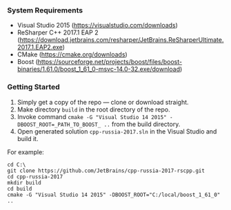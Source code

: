 ### System Requirements
- Visual Studio 2015 (https://visualstudio.com/downloads)
- ReSharper C++ 2017.1 EAP 2 (https://download.jetbrains.com/resharper/JetBrains.ReSharperUltimate.2017.1.EAP2.exe)
- CMake (https://cmake.org/downloads)
- Boost (https://sourceforge.net/projects/boost/files/boost-binaries/1.61.0/boost_1_61_0-msvc-14.0-32.exe/download)

### Getting Started
1. Simply get a copy of the repo &mdash; clone or download straight.
2. Make directory `build` in the root directory of the repo.
3. Invoke command `cmake -G "Visual Studio 14 2015" -DBOOST_ROOT=_PATH_TO_BOOST_ ..` from the build directory.
4. Open generated solution `cpp-russia-2017.sln` in the Visual Studio and build it.

For example:
```
cd C:\
git clone https://github.com/JetBrains/cpp-russia-2017-rscpp.git
cd cpp-russia-2017
mkdir build
cd build
cmake -G "Visual Studio 14 2015" -DBOOST_ROOT="C:/local/boost_1_61_0" ..
```
